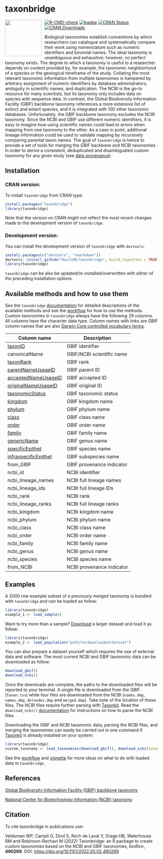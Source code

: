 
# taxonbridge
<img src="https://github.com/MoultDB/taxonbridge/blob/master/taxonbridge_logo.png" align="left" style="margin: 0px 10px 0px 0px;" alt="" width="120"></img>
<!-- badges: start -->
[![R-CMD-check](https://github.com/MoultDB/taxonbridge/actions/workflows/main.yml/badge.svg)](https://github.com/MoultDB/taxonbridge/actions/workflows/main.yml)
[![badge](https://img.shields.io/endpoint?url=https://gist.githubusercontent.com/Werner0/a32a60e64ce4c19b9b63d9025b26c9d5/raw/dev_version.json)](https://github.com/MoultDB/taxonbridge#development-version)
[![CRAN Status](https://www.r-pkg.org/badges/version/taxonbridge)](https://CRAN.R-project.org/package=taxonbridge)
[![CRAN Downloads](https://cranlogs.r-pkg.org/badges/grand-total/taxonbridge)](https://cran.r-project.org/package=taxonbridge)
<!-- badges: end -->

Biological taxonomies establish conventions by which researchers can catalogue and systematically compare their work using nomenclature such as numeric identifiers and binomial names. The ideal taxonomy is unambiguous and exhaustive; however, no perfect taxonomy exists. The degree to which a taxonomy is useful to a researcher depends on context provided by, for example, the taxonomic neighborhood of a species or the geological timeframe of the study. Collating the most relevant taxonomic information from multiple taxonomies is hampered by arbitrary assignment of numeric identifiers by database administrators, ambiguity in scientific names, and duplication. The NCBI is the go-to resource for many scientists, but its taxonomy only includes data on species with sequence data. In contrast, the Global Biodiversity Information Facility (GBIF) backbone taxonomy references a more extensive list of extinct and extant species, and it is integrated with 100 other taxonomic databases. Unfortunately, the GBIF backbone taxonomy excludes the NCBI taxonomy. Since the NCBI and GBIF use different numeric identifiers, it is easy to imagine how using scientific names could lead to errors when mapping from one taxonomy to the other. As a case in point, additional lineage information could be used to validate mapping by recursively comparing parental taxon names. The goal of `taxonbridge` is hence to provide a set of tools for merging the GBIF backbone and NCBI taxonomies in order to derive a consistent, deduplicated and disambiguated custom taxonomy for any given study (see [data provenance](https://github.com/MoultDB/taxonbridge/blob/master/taxonbridge_data_provenance.pdf)).

## Installation

### CRAN version:

To install `taxonbridge` from CRAN type:

``` r
install.packages("taxonbridge")
library(taxonbridge)
```

Note that the version on CRAN might not reflect the most recent changes made to the development version of `taxonbridge`.

### Development version:

You can install the development version of `taxonbridge` with `devtools`:

``` r
install.packages(c("devtools", "rmarkdown"))
devtools::install_github("MoultDB/taxonbridge", build_vignettes = TRUE)
library(taxonbridge)
```

`taxonbridge` can be also be updated/re-installed/overwritten with either of the preceding installation options. 

## Available methods and how to use them

See the `taxonbridge` [documentation](https://rdocumentation.org/packages/taxonbridge/) for detailed descriptions of the available methods and see the [workflow](https://github.com/MoultDB/taxonbridge/blob/master/taxonbridge_workflow.pdf) for how to use the methods. Custom taxonomies in `taxonbridge` always have the following 29 columns. All columns have the character data type. Column names with links are GBIF column names that are also [Darwin Core controlled vocabulary terms](https://dwc.tdwg.org).

Column name  		 	| Description
-----------------------	| -------------
[taxonID](https://dwc.tdwg.org/terms/)				 	| GBIF identifier
canonicalName		 	| GBIF/NCBI scientific name 
[taxonRank](https://dwc.tdwg.org/terms/)			 	| GBIF rank
[parentNameUsageID](https://dwc.tdwg.org/terms/)	 	| GBIF parent ID
[acceptedNameUsageID](https://dwc.tdwg.org/terms/)	 	| GBIF accepted ID
[originalNameUsageID](https://dwc.tdwg.org/terms/)	 	| GBIF original ID
[taxonomicStatus](https://dwc.tdwg.org/terms/)		 	| GBIF taxonomic status
[kingdom](https://dwc.tdwg.org/terms/)  			 	| GBIF kingdom name
[phylum](https://dwc.tdwg.org/terms/)  			 	| GBIF phylum name
[class](https://dwc.tdwg.org/terms/)  				 	| GBIF class name
[order](https://dwc.tdwg.org/terms/) 				 	| GBIF order name
[family](https://dwc.tdwg.org/terms/)  			 	| GBIF family name
[genericName](https://dwc.tdwg.org/terms/)  		 	| GBIF genus name
[specificEpithet](https://dwc.tdwg.org/terms/) 	    | GBIF species name
[infraspecificEpithet](https://dwc.tdwg.org/terms/)	| GBIF subspecies name	
from_GBIF 			 	| GBIF provenance indicator	
ncbi_id  				| NCBI identifier			
ncbi_lineage_names 		| NCBI full lineage names
ncbi_lineage_ids		| NCBI full lineage IDs
ncbi_rank  				| NCBI rank
ncbi_lineage_ranks		| NCBI full lineage ranks
ncbi_kingdom			| NCBI kingdom name
ncbi_phylum				| NCBI phylum name
ncbi_class				| NCBI class name
ncbi_order				| NCBI order name
ncbi_family				| NCBI family name
ncbi_genus				| NCBI genus name
ncbi_species			| NCBI species name
from_NCBI				| NCBI provenance indicator

## Examples

A 2000 row example subset of a previously merged taxonomy is bundled with `taxonbridge` and can be loaded as follow:

``` r
library(taxonbridge)
example_1 <- load_sample()
```

Want to try more than a sample? [Download](https://drive.google.com/file/d/1gpvm9QKdOcuGo_cIXPkAgGlB-qfKZZU6/view?usp=sharing) a larger dataset and load it as follow:

``` r
library(taxonbridge)
example_2 <- load_population("path/to/downloaded/dataset")
```
You can also prepare a dataset yourself which requires the use of external data and software. The most current NCBI and GBIF taxonomic data can be downloaded as follow:

``` r
download_gbif()
download_ncbi()
```

Once the downloads are complete, the paths to the downloaded files will be reported to your terminal. A single file is downloaded from the GBIF (`Taxon.tsv`) while four files are downloaded from the NCBI (`nodes.dmp`, `names.dmp`, `delnodes.dmp` and `merged.dmp`). Take note of the location of these files. The NCBI files require further parsing with [Taxonkit](https://bioinf.shenwei.me/taxonkit/download/). Read the `download_ncbi()` [documentation](https://rdocumentation.org/packages/taxonbridge/) for instructions on how to parse the NCBI files.

Downloading the GBIF and NCBI taxonomic data, parsing the NCBI files, and merging the taxonomies can easily be carried out in one command if [Taxonkit](https://bioinf.shenwei.me/taxonkit/download/) is already installed on your system: 
``` r
library(taxonbridge)
custom_taxonomy <- load_taxonomies(download_gbif(), download_ncbi(taxonkitpath = "/path/to/taxonkit"))
```

See the [workflow](https://github.com/MoultDB/taxonbridge/blob/master/taxonbridge_workflow.pdf) and [vignette](https://CRAN.R-project.org/package=taxonbridge) for more ideas on what to do with loaded data in `taxonbridge`.

## References

[Global Biodiversity Information Facility (GBIF) backbone taxonomy](https://hosted-datasets.gbif.org/datasets/backbone/current/)

[National Center for Biotechnology Information (NCBI) taxonomy](https://ftp.ncbi.nlm.nih.gov/pub/taxonomy/)

## Citation

To cite taxonbridge in publications use:

Veldsman WP, Campli G, Dind S, Rech de Laval V, Drage HB, Waterhouse RM and Robinson-Rechavi M (2022) Taxonbridge: an R package to create custom taxonomies based on the NCBI and GBIF taxonomies, <i>bioRxiv</i>, <b>490269</b>. DOI: https://doi.org/10.1101/2022.05.02.490269
